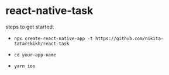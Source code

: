 # react-native-task

steps to get started:

+ ```npx create-react-native-app -t https://github.com/nikita-tatarskikh/react-task```

+ ```cd your-app-name```

+ ```yarn ios```

